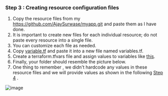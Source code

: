 ### Step 3 : Creating resource configuration files

1. Copy the resource files from my https://github.com/AjaySurwase/myapp.git and paste them as I have done.
2. It is important to create new files for each individual resource; do not paste every resource into a single file.
3. You can customize each file as needed.
4. Copy [variable.tf](https://github.com/mathesh-me/application-deployment-in-aws-terraform/blob/main/Application%20Deployment/variables.tf) and paste it into a new file named variables.tf.
5. Create a terraform.tfvars file and assign values to variables like [this](https://github.com/mathesh-me/application-deployment-in-aws-terraform/blob/main/Application%20Deployment/terraform.tfvars).
6. Finally, your folder should resemble the picture below.
7. One thing to remember , we didn't hardcode any values in these resource files and we will provide values as shown in the following [Step 4](https://github.com/mathesh-me/application-deployment-in-aws-terraform/blob/main/variables.md) .


![image](https://github.com/user-attachments/assets/7439f74d-60df-41d5-99ad-d2d9b05b3c07)


